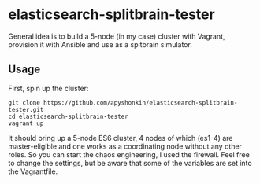 # elasticsearch-splitbrain-tester
General idea is to build a 5-node (in my case) cluster with Vagrant, provision it with Ansible and use as a spitbrain simulator.

## Usage
First, spin up the cluster:

	git clone https://github.com/apyshonkin/elasticsearch-splitbrain-tester.git
	cd elasticsearch-splitbrain-tester
	vagrant up
	
It should bring up a 5-node ES6 cluster, 4 nodes of which (es1-4) are master-eligible and one works as a coordinating node without any other roles. So you can start the chaos engineering, I used the firewall. Feel free to change the settings, but be aware that some of the variables are set into the Vagrantfile.
